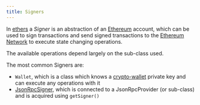 ```yaml
---
title: Signers
---
```


In [ethers](/knowledge/Web3/frontend/ethers.md) a _Signer_ is an abstraction of an [Ethereum](/Ethereum) account, which can be used to sign transactions and send signed transactions to the [Ethereum Network](/Ethereum%20Network) to execute state changing operations.

The available operations depend largely on the sub-class used.

The most common Signers are:

- `Wallet`, which is a class which knows a [crypto-wallet](/knowledge/Web3/crypto-wallet.md) private key and can execute any operations with it
- [JsonRpcSigner](/JsonRpcSigner), which is connected to a JsonRpcProvider (or sub-class) and is acquired using `getSigner()`
